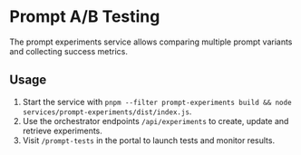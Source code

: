 # Prompt A/B Testing

The prompt experiments service allows comparing multiple prompt variants and collecting success metrics.

## Usage

1. Start the service with `pnpm --filter prompt-experiments build && node services/prompt-experiments/dist/index.js`.
2. Use the orchestrator endpoints `/api/experiments` to create, update and retrieve experiments.
3. Visit `/prompt-tests` in the portal to launch tests and monitor results.
